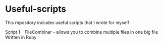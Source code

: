 # Useful-scripts
This repository includes useful scripts that I wrote for myself

Script 1 - FileCombiner - allows you to combine multiple files in one big file
Written in Ruby
